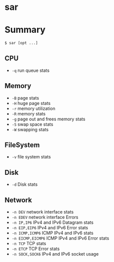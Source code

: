 # sar

# Summary
```bash
$ sar [opt ...]
```

## CPU
* `-q` run queue stats

## Memory
* `-B` page stats
* `-H` huge page stats
* `-r` memory utilization
* `-R` memory stats
* `-g` page out and frees memory stats
* `-S` swap space stats
* `-W` swapping stats

## FileSystem
* `-v` file system stats

## Disk
* `-d` Disk stats

## Network
* `-n DEV` network interface stats
* `-n EDEV` network interface Errors
* `-n IP,IP6` IPv4 and IPv6 Datagram stats
* `-n EIP,EIP6` IPv4 and IPv6 Error stats
* `-n ICMP,ICMP6` ICMP IPv4 and IPv6 stats
* `-n EICMP,EICMP6` ICMP IPv4 and IPv6 Error stats
* `-n TCP` TCP stats
* `-n ETCP` TCP Error stats
* `-n SOCK,SOCK6` IPv4 and IPv6 socket usage
